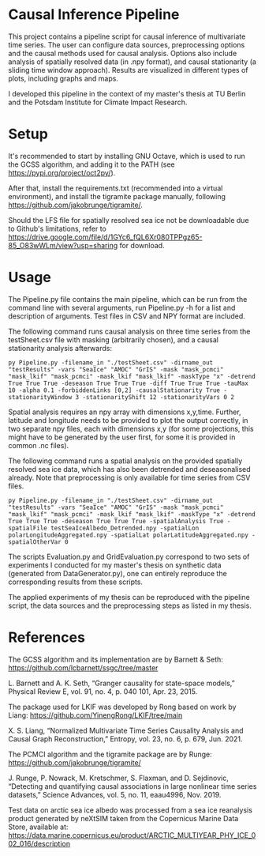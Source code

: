 # Causal Inference Pipeline

This project contains a pipeline script for causal inference of multivariate time series. The user can configure data sources, preprocessing options and the causal methods used for causal analysis.
Options also include analysis of spatially resolved data (in .npy format), and causal stationarity (a sliding time window approach). Results are visualized in different types of plots, including graphs and maps.

I developed this pipeline in the context of my master's thesis at TU Berlin and the Potsdam Institute for Climate Impact Research. 

# Setup

It's recommended to start by installing GNU Octave, which is used to run the GCSS algorithm, and adding it to the PATH (see https://pypi.org/project/oct2py/).

After that, install the requirements.txt (recommended into a virtual environment), and install the tigramite package manually, following https://github.com/jakobrunge/tigramite/.

Should the LFS file for spatially resolved sea ice not be downloadable due to Github's limitations, refer to https://drive.google.com/file/d/1GYc6_fQL6Xr080TPPgz65-85_O83wWLm/view?usp=sharing for download.

# Usage

The Pipeline.py file contains the main pipeline, which can be run from the command line with several arguments, run Pipeline.py -h for a list and description of arguments. Test files in CSV and NPY format are included.

The following command runs causal analysis on three time series from the testSheet.csv file with masking (arbitrarily chosen), and a causal stationarity analysis afterwards:
```
py Pipeline.py -filename_in "./testSheet.csv" -dirname_out "testResults" -vars "SeaIce" "AMOC" "GrIS" -mask "mask_pcmci" "mask_lkif" "mask_pcmci" -mask_lkif "mask_lkif" -maskType "x" -detrend True True True -deseason True True True -diff True True True -tauMax 10 -alpha 0.1 -forbiddenLinks [0,2] -causalStationarity True -stationarityWindow 3 -stationarityShift 12 -stationarityVars 0 2
```
Spatial analysis requires an npy array with dimensions x,y,time. Further, latitude and longitude needs to be provided to plot the output correctly, in two separate npy files, each with dimensions x,y (for some projections, this might have to be generated by the user first, for some it is provided in common .nc files).

The following command runs a spatial analysis on the provided spatially resolved sea ice data, which has also been detrended and deseasonalised already. Note that preprocessing is only available for time series from CSV files.
```
py Pipeline.py -filename_in "./testSheet.csv" -dirname_out "testResults" -vars "SeaIce" "AMOC" "GrIS" -mask "mask_pcmci" "mask_lkif" "mask_pcmci" -mask_lkif "mask_lkif" -maskType "x" -detrend True True True -deseason True True True -spatialAnalysis True -spatialFile testSeaIceAlbedo_Detrended.npy -spatialLon polarLongitudeAggregated.npy -spatialLat polarLatitudeAggregated.npy -spatialOtherVar 0
```

The scripts Evaluation.py and GridEvaluation.py correspond to two sets of experiments I conducted for my master's thesis on synthetic data (generated from DataGenerator.py), one can entirely reproduce the corresponding results from these scripts.

The applied experiments of my thesis can be reproduced with the pipeline script, the data sources and the preprocessing steps as listed in my thesis.

# References
The GCSS algorithm and its implementation are by Barnett & Seth: https://github.com/lcbarnett/ssgc/tree/master

L. Barnett and A. K. Seth, “Granger causality for state-space models,” Physical Review E, vol. 91, no. 4, p. 040 101, Apr. 23, 2015.

The package used for LKIF was developed by Rong based on work by Liang: https://github.com/YinengRong/LKIF/tree/main

X. S. Liang, “Normalized Multivariate Time Series Causality Analysis and Causal Graph Reconstruction,” Entropy, vol. 23, no. 6, p. 679, Jun. 2021.

The PCMCI algorithm and the tigramite package are by Runge: https://github.com/jakobrunge/tigramite/

J. Runge, P. Nowack, M. Kretschmer, S. Flaxman, and D. Sejdinovic, “Detecting and quantifying causal associations in large nonlinear time series datasets,” Science Advances, vol. 5, no. 11, eaau4996, Nov. 2019.

Test data on arctic sea ice albedo was processed from a sea ice reanalysis product generated by neXtSIM taken from the Copernicus Marine Data Store, available at: https://data.marine.copernicus.eu/product/ARCTIC_MULTIYEAR_PHY_ICE_002_016/description
